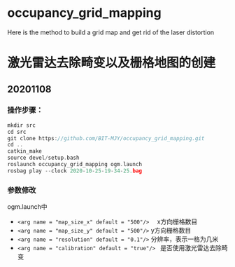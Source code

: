 # occupancy_grid_mapping
Here is the method to build a grid map and get rid of the laser distortion

# 激光雷达去除畸变以及栅格地图的创建

## 20201108 

### 操作步骤：

```cpp
mkdir src
cd src
git clone https://github.com/BIT-MJY/occupancy_grid_mapping.git 
cd ..
catkin_make
source devel/setup.bash
roslaunch occupancy_grid_mapping ogm.launch
rosbag play --clock 2020-10-25-19-34-25.bag
```

### 参数修改
ogm.launch中

* ```<arg name = "map_size_x" default = "500"/>  ```  x方向栅格数目
* ``` <arg name = "map_size_y" default = "500"/> ```  y方向栅格数目
* ``` <arg name = "resolution" default = "0.1"/> ```  分辨率，表示一格为几米
* ```<arg name = "calibration" default = "true"/> ``` 是否使用激光雷达去除畸变
